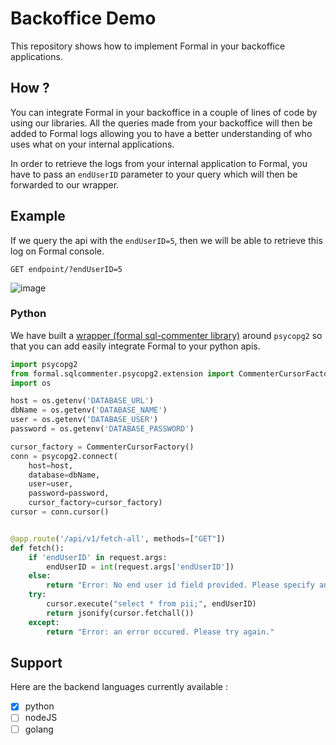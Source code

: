 # Backoffice Demo

This repository shows how to implement Formal in your backoffice applications.

## How ?

You can integrate Formal in your backoffice in a couple of lines of code by using our libraries. All the queries made from your backoffice will then be added to Formal logs allowing you to have a better understanding of who uses what on your internal applications.

In order to retrieve the logs from your internal application to Formal, you have to pass an `endUserID` parameter to your query which will then be forwarded to our wrapper.

## Example

If we query the api with the `endUserID=5`, then we will be able to retrieve this log on Formal console. 
```
GET endpoint/?endUserID=5
```
![image](https://user-images.githubusercontent.com/43049559/143810587-f26274d9-a1dd-4477-a44a-581dee595021.png)

### Python

We have built a [wrapper (formal sql-commenter library)](https://github.com/formalco/sqlcommenter) around `psycopg2` so that you can add easily integrate Formal to your python apis.

```python
import psycopg2
from formal.sqlcommenter.psycopg2.extension import CommenterCursorFactory
import os

host = os.getenv('DATABASE_URL')
dbName = os.getenv('DATABASE_NAME')
user = os.getenv('DATABASE_USER')
password = os.getenv('DATABASE_PASSWORD')

cursor_factory = CommenterCursorFactory()
conn = psycopg2.connect(
    host=host,
    database=dbName,
    user=user,
    password=password,
    cursor_factory=cursor_factory)
cursor = conn.cursor()


@app.route('/api/v1/fetch-all', methods=["GET"])
def fetch():
    if 'endUserID' in request.args:
        endUserID = int(request.args['endUserID'])
    else:
        return "Error: No end user id field provided. Please specify an endUserID."
    try:
        cursor.execute("select * from pii;", endUserID)
        return jsonify(cursor.fetchall())
    except:
        return "Error: an error occured. Please try again."

```


## Support

Here are the backend languages currently available :

- [X] python
- [ ] nodeJS
- [ ] golang
